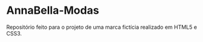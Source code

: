 # AnnaBella-Modas
Repositório feito para o projeto de uma marca fictícia realizado em HTML5 e CSS3.
